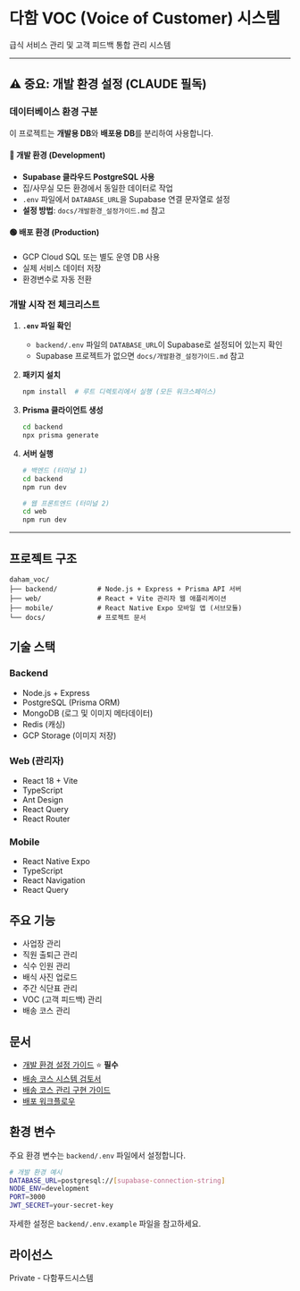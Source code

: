 # 다함 VOC (Voice of Customer) 시스템

급식 서비스 관리 및 고객 피드백 통합 관리 시스템

---

## ⚠️ 중요: 개발 환경 설정 (CLAUDE 필독)

### 데이터베이스 환경 구분

이 프로젝트는 **개발용 DB**와 **배포용 DB**를 분리하여 사용합니다.

#### 🔵 개발 환경 (Development)
- **Supabase 클라우드 PostgreSQL 사용**
- 집/사무실 모든 환경에서 동일한 데이터로 작업
- `.env` 파일에서 `DATABASE_URL`을 Supabase 연결 문자열로 설정
- **설정 방법**: `docs/개발환경_설정가이드.md` 참고

#### 🟢 배포 환경 (Production)
- GCP Cloud SQL 또는 별도 운영 DB 사용
- 실제 서비스 데이터 저장
- 환경변수로 자동 전환

### 개발 시작 전 체크리스트

1. **`.env` 파일 확인**
   - `backend/.env` 파일의 `DATABASE_URL`이 Supabase로 설정되어 있는지 확인
   - Supabase 프로젝트가 없으면 `docs/개발환경_설정가이드.md` 참고

2. **패키지 설치**
   ```bash
   npm install  # 루트 디렉토리에서 실행 (모든 워크스페이스)
   ```

3. **Prisma 클라이언트 생성**
   ```bash
   cd backend
   npx prisma generate
   ```

4. **서버 실행**
   ```bash
   # 백엔드 (터미널 1)
   cd backend
   npm run dev

   # 웹 프론트엔드 (터미널 2)
   cd web
   npm run dev
   ```

---

## 프로젝트 구조

```
daham_voc/
├── backend/          # Node.js + Express + Prisma API 서버
├── web/              # React + Vite 관리자 웹 애플리케이션
├── mobile/           # React Native Expo 모바일 앱 (서브모듈)
└── docs/             # 프로젝트 문서
```

## 기술 스택

### Backend
- Node.js + Express
- PostgreSQL (Prisma ORM)
- MongoDB (로그 및 이미지 메타데이터)
- Redis (캐싱)
- GCP Storage (이미지 저장)

### Web (관리자)
- React 18 + Vite
- TypeScript
- Ant Design
- React Query
- React Router

### Mobile
- React Native Expo
- TypeScript
- React Navigation
- React Query

## 주요 기능

- 사업장 관리
- 직원 출퇴근 관리
- 식수 인원 관리
- 배식 사진 업로드
- 주간 식단표 관리
- VOC (고객 피드백) 관리
- 배송 코스 관리

## 문서

- [개발 환경 설정 가이드](docs/개발환경_설정가이드.md) ⭐ **필수**
- [배송 코스 시스템 검토서](배송코스_시스템_검토서.md)
- [배송 코스 관리 구현 가이드](구현_가이드_배송코스관리.md)
- [배포 워크플로우](구현_가이드_배포_워크플로우.md)

## 환경 변수

주요 환경 변수는 `backend/.env` 파일에서 설정합니다.

```bash
# 개발 환경 예시
DATABASE_URL=postgresql://[supabase-connection-string]
NODE_ENV=development
PORT=3000
JWT_SECRET=your-secret-key
```

자세한 설정은 `backend/.env.example` 파일을 참고하세요.

## 라이선스

Private - 다함푸드시스템
